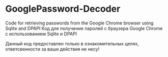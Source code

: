 # GooglePassword-Decoder
Code for retrieving passwords from the Google Chrome browser using Sqlite and DPAPI
Код для получение паролей с браузера Google Chrome с использованием Sqlite и DPAPI

Данный код предоставлен только в ознакомительных целях, ответсвенности за ваши действия не несу!

